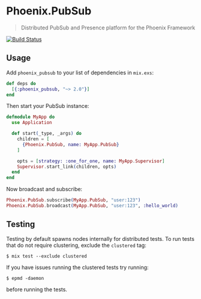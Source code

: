 # Phoenix.PubSub

> Distributed PubSub and Presence platform for the Phoenix Framework

[![Build Status](https://github.com/phoenixframework/phoenix_pubsub/workflows/Tests/badge.svg)](https://github.com/phoenixframework/phoenix_pubsub/actions?query=workflow%3ATests)

## Usage

Add `phoenix_pubsub` to your list of dependencies in `mix.exs`:

```elixir
def deps do
  [{:phoenix_pubsub, "~> 2.0"}]
end
```

Then start your PubSub instance:

```elixir
defmodule MyApp do
  use Application

  def start(_type, _args) do
    children = [
      {Phoenix.PubSub, name: MyApp.PubSub}
    ]

    opts = [strategy: :one_for_one, name: MyApp.Supervisor]
    Supervisor.start_link(children, opts)
  end
end
```

Now broadcast and subscribe:

```elixir
Phoenix.PubSub.subscribe(MyApp.PubSub, "user:123")
Phoenix.PubSub.broadcast(MyApp.PubSub, "user:123", :hello_world)
```

## Testing

Testing by default spawns nodes internally for distributed tests.
To run tests that do not require clustering, exclude  the `clustered` tag:

```shell
$ mix test --exclude clustered
```

If you have issues running the clustered tests try running:

```shell
$ epmd -daemon
```

before running the tests.
